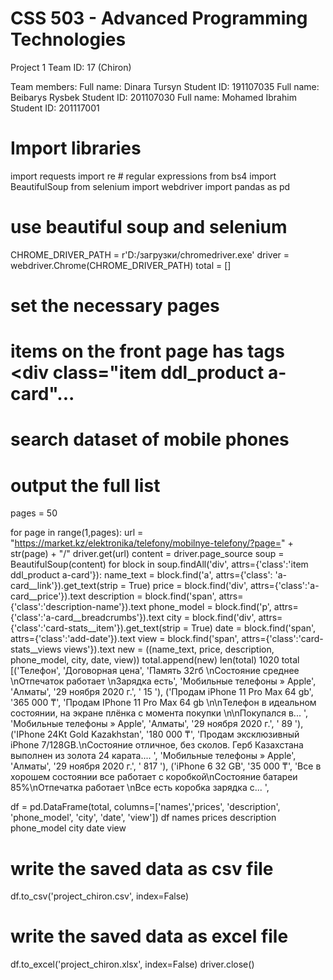 # CSS 503 - Advanced Programming Technologies

Project 1
Team ID: 17 (Chiron)

Team members:
Full name: Dinara Tursyn Student ID: 191107035
Full name: Beibarys Rysbek Student ID: 201107030
Full name: Mohamed Ibrahim Student ID: 201117001
# Import libraries
import requests
import re # regular expressions
from bs4 import BeautifulSoup
from selenium import webdriver
import pandas as pd
# use beautiful soup and selenium
CHROME_DRIVER_PATH = r'D:/загрузки/chromedriver.exe'
driver = webdriver.Chrome(CHROME_DRIVER_PATH)
total = []
# set the necessary pages
# items on the front page has tags <div class="item ddl_product a-card"...</div>
# search dataset of mobile phones
# output the full list
pages = 50

for page in range(1,pages):
    url = "https://market.kz/elektronika/telefony/mobilnye-telefony/?page=" + str(page) + "/"
    driver.get(url)
    content = driver.page_source
    soup = BeautifulSoup(content)
    for block in soup.findAll('div', attrs={'class':'item ddl_product a-card'}): 
        name_text = block.find('a', attrs={'class': 'a-card__link'}).get_text(strip = True)
        price = block.find('div', attrs={'class':'a-card__price'}).text
        description = block.find('span', attrs={'class':'description-name'}).text
        phone_model = block.find('p', attrs={'class':'a-card__breadcrumbs'}).text
        city = block.find('div', attrs={'class':'card-stats__item'}).get_text(strip = True)
        date = block.find('span', attrs={'class':'add-date'}).text
        view = block.find('span', attrs={'class':'card-stats__views views'}).text
        new = ((name_text, price, description, phone_model, city, date, view))
        total.append(new)
len(total)
1020
total
[('Телефон',
  'Договорная цена',
  'Память 32гб \nСостояние среднее \nОтпечаток работает \nЗарядка есть',
  'Мобильные телефоны » Apple',
  'Алматы',
  '29 ноября 2020 г.',
  '  15 '),
 ('Продам iPhone 11 Pro Max 64 gb',
  '365 000 ₸',
  'Продам IPhone 11 Pro Max 64 gb \n\nТелефон в идеальном состоянии, на экране плёнка с момента покупки \n\nПокупался в... ',
  'Мобильные телефоны » Apple',
  'Алматы',
  '29 ноября 2020 г.',
  '  89 '),
 ('IPhone 24Kt Gold Kazakhstan',
  '180 000 ₸',
  'Продам эксклюзивный iPhone 7/128GB.\nСостояние отличное, без сколов. Герб Казахстана выполнен из золота 24 карата.... ',
  'Мобильные телефоны » Apple',
  'Алматы',
  '29 ноября 2020 г.',
  '  817 '),
 ('iPhone 6 32 GB',
  '35 000 ₸',
  'Все в хорошем состоянии все работает с коробкой\nСостояние батареи 85%\nОтпечатка работает \nВсе есть коробка зарядка с... ',
  
  df = pd.DataFrame(total, columns=['names','prices', 'description', 'phone_model', 'city', 'date', 'view'])
df
names	prices	description	phone_model	city	date	view


# write the saved data as csv file
df.to_csv('project_chiron.csv', index=False)
# write the saved data as excel file
df.to_excel('project_chiron.xlsx', index=False)
driver.close()
